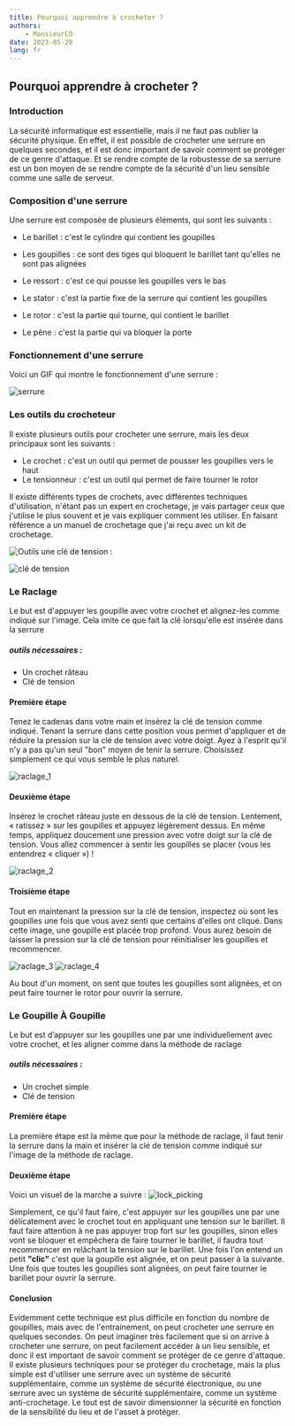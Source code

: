 ```yaml
---
title: Pourquoi apprendre à crocheter ?
authors:
    - MonsieurCO
date: 2023-05-20
lang: fr
---
```


## Pourquoi apprendre à crocheter ?

### Introduction
La sécurité informatique est essentielle, mais il ne faut pas oublier la sécurité physique. En effet, il est possible de crocheter une serrure en quelques secondes, et il est donc important de savoir comment se protéger de ce genre d'attaque. Et se rendre compte de la robustesse de sa serrure est un bon moyen de se rendre compte de la sécurité d'un lieu sensible comme une salle de serveur.

### Composition d'une serrure

Une serrure est composée de plusieurs éléments, qui sont les suivants :

- Le barillet : c'est le cylindre qui contient les goupilles

- Les goupilles : ce sont des tiges qui bloquent le barillet tant qu'elles ne sont pas alignées

- Le ressort : c'est ce qui pousse les goupilles vers le bas

- Le stator : c'est la partie fixe de la serrure qui contient les goupilles

- Le rotor : c'est la partie qui tourne, qui contient le barillet

- Le pêne : c'est la partie qui va bloquer la porte

### Fonctionnement d'une serrure

Voici un GIF qui montre le fonctionnement d'une serrure :

![serrure](images/crochets.gif)


### Les outils du crocheteur

Il existe plusieurs outils pour crocheter une serrure, mais les deux principaux sont les suivants :

- Le crochet : c'est un outil qui permet de pousser les goupilles vers le haut
- Le tensionneur : c'est un outil qui permet de faire tourner le rotor

Il existe différents types de crochets, avec différentes techniques d'utilisation, n'étant pas un expert en crochetage, je vais partager ceux que j'utilise le plus souvent et je vais expliquer comment les utiliser. En faisant référence a un manuel de crochetage que j'ai reçu avec un kit de crochetage.

![Outils](images/outils.png)
une clé de tension :<br>

![clé de tension](images/cle_de_tension.png)

### Le Raclage
Le but est d'appuyer les goupille avec votre crochet et alignez-les comme indiqué sur l'image. Cela imite ce que fait la clé lorsqu'elle est insérée dans la serrure

##### outils nécessaires :

- Un crochet râteau
- Clé de tension

#### Première étape 

Tenez le cadenas dans votre main
et insérez la clé de tension
comme indiqué. Tenant la serrure
dans cette position vous permet
d'appliquer et de réduire la
pression sur la clé de tension avec
votre doigt.
Ayez à l'esprit qu'il n'y a pas qu'un
seul "bon" moyen de tenir la
serrure. Choisissez simplement ce
qui vous semble le plus naturel.

![raclage_1](images/raclage_1.png)


#### Deuxième étape

Insérez le crochet râteau juste en
dessous de la clé de tension.
Lentement, « ratissez » sur les
goupilles et appuyez légèrement
dessus. En même temps,
appliquez doucement une
pression avec votre doigt sur la
clé de tension. Vous allez
commencer à sentir les goupilles
se placer (vous les entendrez
« cliquer ») !

![raclage_2](images/raclage_2.png)

#### Troisième étape
Tout en maintenant la pression
sur la clé de tension, inspectez où
sont les goupilles une fois que
vous avez senti que certains
d'elles ont cliqué.
Dans cette image, une goupille est
placée trop profond. Vous aurez
besoin de laisser la pression sur la
clé de tension pour réinitialiser les
goupilles et recommencer.

![raclage_3](images/raclage_3.png)
![raclage_4](images/raclage_4.png)

Au bout d'un moment, on sent que toutes les goupilles sont alignées, et on peut faire tourner le rotor pour ouvrir la serrure.

### Le Goupille À Goupille

Le but est d’appuyer sur les goupilles une par une individuellement avec votre crochet, et les aligner comme dans la méthode de raclage

##### outils nécessaires :

- Un crochet simple
- Clé de tension

#### Première étape 

La première étape est la même que pour la méthode de raclage, il faut tenir la serrure dans la main et insérer la clé de tension comme indiqué sur l'image de la méthode de raclage.

#### Deuxième étape

Voici un visuel de la marche a suivre :
![lock_picking](images/lock_picking.gif)

Simplement, ce qu'il faut faire, c'est appuyer sur les goupilles une par une délicatement avec le crochet tout en appliquant une tension sur le barillet.
Il faut faire attention à ne pas appuyer trop fort sur les goupilles, sinon elles vont se bloquer et empêchera de faire tourner le barillet, il faudra tout recommencer en relâchant la tension sur le barillet.
Une fois l'on entend un petit **"clic"** c'est que la goupille est alignée, et on peut passer à la suivante.
Une fois que toutes les goupilles sont alignées, on peut faire tourner le barillet pour ouvrir la serrure.

#### Conclusion

Evidemment cette technique est plus difficile en fonction du nombre de goupilles, mais avec de l'entrainement, on peut crocheter une serrure en quelques secondes.
On peut imaginer très facilement que si on arrive à crocheter une serrure, on peut facilement accéder à un lieu sensible, et donc il est important de savoir comment se protéger de ce genre d'attaque. Il existe plusieurs techniques pour se protéger du crochetage, mais la plus simple est d'utiliser une serrure avec un système de sécurité supplémentaire, comme un système de sécurité électronique, ou une serrure avec un système de sécurité supplémentaire, comme un système anti-crochetage. Le tout est de savoir dimensionner la sécurité en fonction de la sensibilité du lieu et de l'asset à protéger.
